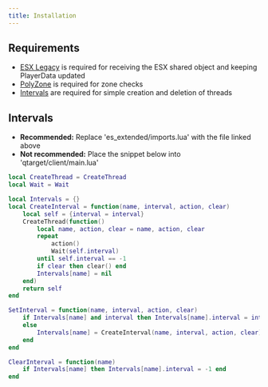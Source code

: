 ```yaml
---
title: Installation
---
```


## Requirements
- [ESX Legacy](https://github.com/esx-framework/esx-legacy) is required for receiving the ESX shared object and keeping PlayerData updated
- [PolyZone](https://github.com/mkafrin/PolyZone) is required for zone checks
- [Intervals](https://github.com/thelindat/es_extended/blob/linden/imports.lua) are required for simple creation and deletion of threads

## Intervals
- **Recommended:** Replace 'es_extended/imports.lua' with the file linked above
- **Not recommended:** Place the snippet below into 'qtarget/client/main.lua'
```lua
local CreateThread = CreateThread
local Wait = Wait

local Intervals = {}
local CreateInterval = function(name, interval, action, clear)
	local self = {interval = interval}
	CreateThread(function()
		local name, action, clear = name, action, clear
		repeat
			action()
			Wait(self.interval)
		until self.interval == -1
		if clear then clear() end
		Intervals[name] = nil
	end)
	return self
end

SetInterval = function(name, interval, action, clear)
	if Intervals[name] and interval then Intervals[name].interval = interval
	else
		Intervals[name] = CreateInterval(name, interval, action, clear)
	end
end

ClearInterval = function(name)
	if Intervals[name] then Intervals[name].interval = -1 end
end
```
